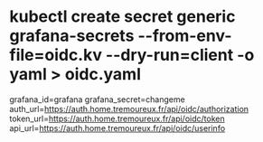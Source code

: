 # kubectl create secret generic grafana-secrets --from-env-file=oidc.kv --dry-run=client -o yaml > oidc.yaml
grafana_id=grafana
grafana_secret=changeme
auth_url=https://auth.home.tremoureux.fr/api/oidc/authorization
token_url=https://auth.home.tremoureux.fr/api/oidc/token
api_url=https://auth.home.tremoureux.fr/api/oidc/userinfo
